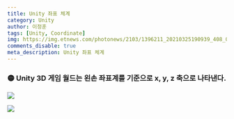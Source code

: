 ```yaml
---
title: Unity 좌표 체계
category: Unity
author: 이정훈
tags: [Unity, Coordinate]
img: https://img.etnews.com/photonews/2103/1396211_20210325190939_408_0012.jpg
comments_disable: true
meta_description: Unity 좌표 체계
---
```


### 🟡 Unity 3D 게임 월드는 왼손 좌표계를 기준으로 x, y, z 축으로 나타낸다.

![](https://i.imgur.com/hCROV6p.png)


![](https://i.imgur.com/aDKd0EI.png)
